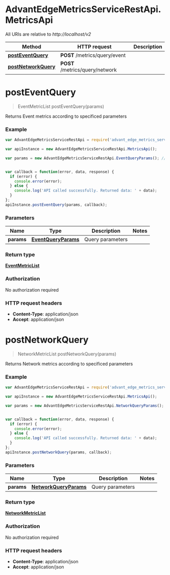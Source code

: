 # AdvantEdgeMetricsServiceRestApi.MetricsApi

All URIs are relative to *http://localhost/v2*

Method | HTTP request | Description
------------- | ------------- | -------------
[**postEventQuery**](MetricsApi.md#postEventQuery) | **POST** /metrics/query/event | 
[**postNetworkQuery**](MetricsApi.md#postNetworkQuery) | **POST** /metrics/query/network | 


<a name="postEventQuery"></a>
# **postEventQuery**
> EventMetricList postEventQuery(params)



Returns Event metrics according to specificed parameters

### Example
```javascript
var AdvantEdgeMetricsServiceRestApi = require('advant_edge_metrics_service_rest_api');

var apiInstance = new AdvantEdgeMetricsServiceRestApi.MetricsApi();

var params = new AdvantEdgeMetricsServiceRestApi.EventQueryParams(); // EventQueryParams | Query parameters


var callback = function(error, data, response) {
  if (error) {
    console.error(error);
  } else {
    console.log('API called successfully. Returned data: ' + data);
  }
};
apiInstance.postEventQuery(params, callback);
```

### Parameters

Name | Type | Description  | Notes
------------- | ------------- | ------------- | -------------
 **params** | [**EventQueryParams**](EventQueryParams.md)| Query parameters | 

### Return type

[**EventMetricList**](EventMetricList.md)

### Authorization

No authorization required

### HTTP request headers

 - **Content-Type**: application/json
 - **Accept**: application/json

<a name="postNetworkQuery"></a>
# **postNetworkQuery**
> NetworkMetricList postNetworkQuery(params)



Returns Network metrics according to specificed parameters

### Example
```javascript
var AdvantEdgeMetricsServiceRestApi = require('advant_edge_metrics_service_rest_api');

var apiInstance = new AdvantEdgeMetricsServiceRestApi.MetricsApi();

var params = new AdvantEdgeMetricsServiceRestApi.NetworkQueryParams(); // NetworkQueryParams | Query parameters


var callback = function(error, data, response) {
  if (error) {
    console.error(error);
  } else {
    console.log('API called successfully. Returned data: ' + data);
  }
};
apiInstance.postNetworkQuery(params, callback);
```

### Parameters

Name | Type | Description  | Notes
------------- | ------------- | ------------- | -------------
 **params** | [**NetworkQueryParams**](NetworkQueryParams.md)| Query parameters | 

### Return type

[**NetworkMetricList**](NetworkMetricList.md)

### Authorization

No authorization required

### HTTP request headers

 - **Content-Type**: application/json
 - **Accept**: application/json

